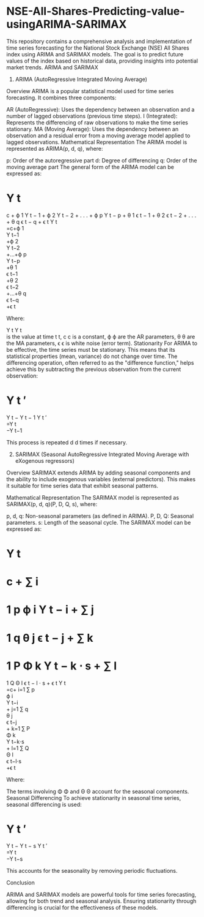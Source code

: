 # NSE-All-Shares-Predicting-value-usingARIMA-SARIMAX
This repository contains a comprehensive analysis and implementation of time series forecasting for the National Stock Exchange (NSE) All Shares index using ARIMA and SARIMAX models. The goal is to predict future values of the index based on historical data, providing insights into potential market trends.
ARIMA and SARIMAX

1. ARIMA (AutoRegressive Integrated Moving Average)

Overview
ARIMA is a popular statistical model used for time series forecasting. It combines three components:

AR (AutoRegressive): Uses the dependency between an observation and a number of lagged observations (previous time steps).
I (Integrated): Represents the differencing of raw observations to make the time series stationary.
MA (Moving Average): Uses the dependency between an observation and a residual error from a moving average model applied to lagged observations.
Mathematical Representation
The ARIMA model is represented as ARIMA(p, d, q), where:

p: Order of the autoregressive part
d: Degree of differencing
q: Order of the moving average part
The general form of the ARIMA model can be expressed as:

Y
t
=
c
+
ϕ
1
Y
t
−
1
+
ϕ
2
Y
t
−
2
+
.
.
.
+
ϕ
p
Y
t
−
p
+
θ
1
ϵ
t
−
1
+
θ
2
ϵ
t
−
2
+
.
.
.
+
θ
q
ϵ
t
−
q
+
ϵ
t
Y 
t
​	
 =c+ϕ 
1
​	
 Y 
t−1
​	
 +ϕ 
2
​	
 Y 
t−2
​	
 +...+ϕ 
p
​	
 Y 
t−p
​	
 +θ 
1
​	
 ϵ 
t−1
​	
 +θ 
2
​	
 ϵ 
t−2
​	
 +...+θ 
q
​	
 ϵ 
t−q
​	
 +ϵ 
t
​	
 
Where:

Y
t
Y 
t
​	
  is the value at time 
t
t,
c
c is a constant,
ϕ
ϕ are the AR parameters,
θ
θ are the MA parameters,
ϵ
ϵ is white noise (error term).
Stationarity
For ARIMA to be effective, the time series must be stationary. This means that its statistical properties (mean, variance) do not change over time. The differencing operation, often referred to as the "difference function," helps achieve this by subtracting the previous observation from the current observation:

Y
t
′
=
Y
t
−
Y
t
−
1
Y 
t
′
​	
 =Y 
t
​	
 −Y 
t−1
​	
 
This process is repeated 
d
d times if necessary.

2. SARIMAX (Seasonal AutoRegressive Integrated Moving Average with eXogenous regressors)

Overview
SARIMAX extends ARIMA by adding seasonal components and the ability to include exogenous variables (external predictors). This makes it suitable for time series data that exhibit seasonal patterns.

Mathematical Representation
The SARIMAX model is represented as SARIMAX(p, d, q)(P, D, Q, s), where:

p, d, q: Non-seasonal parameters (as defined in ARIMA).
P, D, Q: Seasonal parameters.
s: Length of the seasonal cycle.
The SARIMAX model can be expressed as:

Y
t
=
c
+
∑
i
=
1
p
ϕ
i
Y
t
−
i
+
∑
j
=
1
q
θ
j
ϵ
t
−
j
+
∑
k
=
1
P
Φ
k
Y
t
−
k
⋅
s
+
∑
l
=
1
Q
Θ
l
ϵ
t
−
l
⋅
s
+
ϵ
t
Y 
t
​	
 =c+ 
i=1
∑
p
​	
 ϕ 
i
​	
 Y 
t−i
​	
 + 
j=1
∑
q
​	
 θ 
j
​	
 ϵ 
t−j
​	
 + 
k=1
∑
P
​	
 Φ 
k
​	
 Y 
t−k⋅s
​	
 + 
l=1
∑
Q
​	
 Θ 
l
​	
 ϵ 
t−l⋅s
​	
 +ϵ 
t
​	
 
Where:

The terms involving 
Φ
Φ and 
Θ
Θ account for the seasonal components.
Seasonal Differencing
To achieve stationarity in seasonal time series, seasonal differencing is used:

Y
t
′
=
Y
t
−
Y
t
−
s
Y 
t
′
​	
 =Y 
t
​	
 −Y 
t−s
​	
 
This accounts for the seasonality by removing periodic fluctuations.

Conclusion

ARIMA and SARIMAX models are powerful tools for time series forecasting, allowing for both trend and seasonal analysis. Ensuring stationarity through differencing is crucial for the effectiveness of these models.
